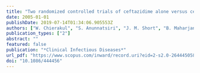 ```yaml
---
title: "Two randomized controlled trials of ceftazidime alone versus ceftazidime in combination with trimethoprim-sulfamethoxazole for the treatment of severe melioidosis"
date: 2005-01-01
publishDate: 2019-07-14T01:34:06.905553Z
authors: ["W. Chierakul", "S. Anunnatsiri", "J. M. Short", "B. Maharjan", "P. Mootsikapun", "A. J. H. Simpson", "D. Limmathurotsakul", "A. C. Cheng", "K. Stepniewska", "P. N. Newton", "W. Chaowagul", "N. J. White", "S. J. Peacock", "N. P. Day", "P. Chetchotisakd"]
publication_types: ["2"]
abstract: ""
featured: false
publication: "*Clinical Infectious Diseases*"
url_pdf: "https://www.scopus.com/inward/record.uri?eid=2-s2.0-26444505890&doi=10.1086%2f444456&partnerID=40&md5=aba154ccd7192936d7a76bace9b12a70 http://cid.oxfordjournals.org/content/41/8/1105.full.pdf"
doi: "10.1086/444456"
---
```


